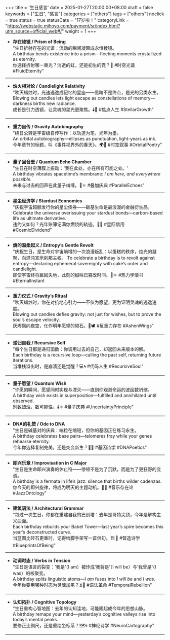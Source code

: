 +++
title = '生日感言'
date = 2025-01-27T20:00:00+08:00
draft = false
keywords = ["生日", "感言"]
categories = ["others"]
tags = ["others"]
noclick = true
status = true
statusCate = "17岁啦！"
categoryLink = "https://webstatic.mihoyo.com/payment/sr/index.html?utm_source=official_web#/"
weight = 1
+++

- **存在棱镜 / Prism of Being**  
"生日折射存在的光谱：流动的瞬间凝固成永恒棱镜。  
A birthday bends existence into a prism—fleeting moments crystallized as eternity.  
你选择折射哪一束光？消逝的虹，还是初生的霓？🌈 #时空光谱 #FluidEternity"  
---

- **烛火相对论 / Candlelight Relativity**  
"吹灭蜡烛时，光速逃逸成记忆的星座——黑暗不是终点，是光的另类永生。  
Blowing out candles lets light escape as constellations of memory—darkness births new radiance.  
成长是引力透镜，让灵魂的星光更聚焦。🕯️🔭 #焦点人生 #StellarGrowth"  
---

- **重力自传 / Gravity Autobiography**  
"绕日公转是宇宙级自传写作：以轨道为笔，光年为墨。  
An orbital autobiography—ellipses as punctuation, light-years as ink.  
今年章节的标题，叫《事件视界外的春天》。🌍📖 #时空叙事 #OrbitalPoetry"  
---

- **量子回音壁 / Quantum Echo Chamber**  
"生日在时空薄膜上振动：'我在此处，亦在所有可能之处。'  
A birthday vibrates spacetime’s membrane: *I am here, and everywhere possible.*  
未来与过去的回声在此量子纠缠。👥⚛️ #叠加庆典 #ParallelEchoes"  
---

- **星尘经济学 / Stardust Economics**  
"庆祝宇宙超额发行你的星尘债券——碳基生命是最浪漫的金融衍生品。  
Celebrate the universe overissuing your stardust bonds—carbon-based life as ultimate derivative.  
违约又如何？光年账簿记满你燃烧的轨迹。💸🌠 #星际信用 #CosmicDividend"  
---

- **熵的温柔起义 / Entropy’s Gentle Revolt**  
"庆祝生日，是生命对宇宙熵增的一次浪漫叛乱：以蛋糕的秩序，烛光的凝聚，向混沌宣示刹那主权。 
To celebrate a birthday is to revolt against entropy—declaring ephemeral sovereignty with cake’s order and candlelight.  
即使宇宙终将赢回失地，此刻的甜味已篡改时间。🎂⚛️ #热力学情书 #EternalInstant  
---

- **重力仪式 / Gravity’s Ritual**  
"吹灭蜡烛时，你在对抗地心引力——不仅为愿望，更为证明灵魂的逃逸速度。  
Blowing out candles defies gravity: not just for wishes, but to prove the soul’s escape velocity.  
灰烬飘向夜空，化作明年愿望的陨石。🌠🕊️ #反重力存在 #AshenWings"  
---

- **递归自我 / Recursive Self**  
"每个生日都是递归函数：你调用过去的自己，却返回未来版本的解。  
Each birthday is a recursive loop—calling the past self, returning future iterations.  
当堆栈溢出时，是崩溃还是觉醒？💻🌀 #代码人生 #RecursiveSoul"  
---

- **量子愿望 / Quantum Wish**  
"许愿的瞬间，愿望同时实现与湮灭——直到你观测命运的波函数坍缩。  
A birthday wish exists in superposition—fulfilled and annihilated until observed.  
别数蜡烛，数可能性。🕯️⚛️ #量子庆典 #UncertaintyPrinciple"  
---  

- **DNA的礼赞 / Ode to DNA**  
"生日是碱基对的庆典：端粒在缩短，但你的基因正在练习永生。  
A birthday celebrates base pairs—telomeres fray while your genes rehearse eternity.  
今年你选择复制完美，还是突变新生？🧬🌱 #基因诗学 #DNAPoetics"  
---

- **即兴乐章 / Improvisation in C Major**  
"生日是生命即兴演奏的休止符——停顿不是为了沉默，而是为了更狂野的变调。  
A birthday is a fermata in life’s jazz: silence that births wilder cadenzas.  
你今天的即兴旋律，将成为明天的主题动机。🎹🌀 #音乐存在论 #JazzOntology"  
---

- **建筑语法 / Architectural Grammar**  
"每过一次生日，你都在重建自我的巴别塔：去年是哥特尖顶，今年是解构主义曲面。  
Each birthday rebuilds your Babel Tower—last year’s spire becomes this year’s deconstructed curve.  
当蓝图比砖石更重时，记得给脚手架写一首俳句。🏗️📜 #营造诗学 #BlueprintsOfBeing"  
---

- **动词时态 / Verbs in Tension**  
"生日是语言的裂变：’我是‘（I am）被炸成’我将是‘（I will be）与’我曾是‘（I was）的核聚变。  
A birthday splits linguistic atoms—*I am* fuses into *I will be* and *I was*.  
今年你要用哪种时态为灵魂加冕？⏳👑 #语法革命 #TemporalRebellion"  
---

- **认知拓扑 / Cognitive Topology**  
"生日重构心智地图：去年的认知洼地，可能隆起成今年的思想山脉。  
A birthday remaps your mind—yesterday’s cognitive valleys rise into today’s mental peaks.  
要修正比例尺，还是重绘坐标系？🗺️🌀 #神经诗学 #NeuroCartography"  
---

